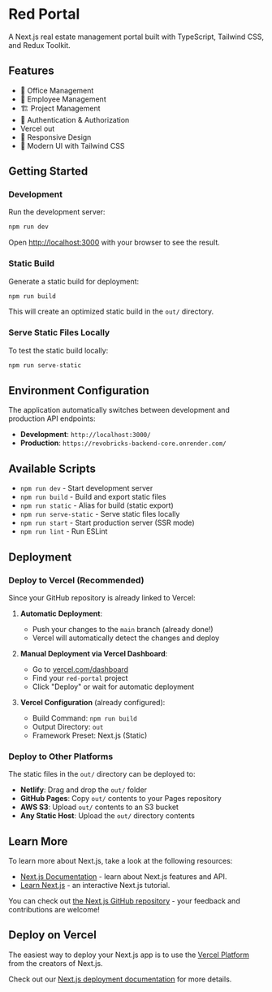 # Red Portal

A Next.js real estate management portal built with TypeScript, Tailwind CSS, and Redux Toolkit.

## Features

- 🏢 Office Management
- 👥 Employee Management  
- 🏗️ Project Management
- 🔐 Authentication & Authorization
- Vercel out
- 📱 Responsive Design
- 🎨 Modern UI with Tailwind CSS

## Getting Started

### Development

Run the development server:

```bash
npm run dev
```

Open [http://localhost:3000](http://localhost:3000) with your browser to see the result.

### Static Build

Generate a static build for deployment:

```bash
npm run build
```

This will create an optimized static build in the `out/` directory.

### Serve Static Files Locally

To test the static build locally:

```bash
npm run serve-static
```

## Environment Configuration

The application automatically switches between development and production API endpoints:

- **Development**: `http://localhost:3000/`
- **Production**: `https://revobricks-backend-core.onrender.com/`

## Available Scripts

- `npm run dev` - Start development server
- `npm run build` - Build and export static files
- `npm run static` - Alias for build (static export)
- `npm run serve-static` - Serve static files locally
- `npm run start` - Start production server (SSR mode)
- `npm run lint` - Run ESLint

## Deployment

### Deploy to Vercel (Recommended)

Since your GitHub repository is already linked to Vercel:

1. **Automatic Deployment**: 
   - Push your changes to the `main` branch (already done!)
   - Vercel will automatically detect the changes and deploy

2. **Manual Deployment via Vercel Dashboard**:
   - Go to [vercel.com/dashboard](https://vercel.com/dashboard)
   - Find your `red-portal` project
   - Click "Deploy" or wait for automatic deployment

3. **Vercel Configuration** (already configured):
   - Build Command: `npm run build`
   - Output Directory: `out`
   - Framework Preset: Next.js (Static)

### Deploy to Other Platforms

The static files in the `out/` directory can be deployed to:

- **Netlify**: Drag and drop the `out/` folder
- **GitHub Pages**: Copy `out/` contents to your Pages repository
- **AWS S3**: Upload `out/` contents to an S3 bucket
- **Any Static Host**: Upload the `out/` directory contents

## Learn More

To learn more about Next.js, take a look at the following resources:

- [Next.js Documentation](https://nextjs.org/docs) - learn about Next.js features and API.
- [Learn Next.js](https://nextjs.org/learn) - an interactive Next.js tutorial.

You can check out [the Next.js GitHub repository](https://github.com/vercel/next.js) - your feedback and contributions are welcome!

## Deploy on Vercel

The easiest way to deploy your Next.js app is to use the [Vercel Platform](https://vercel.com/new?utm_medium=default-template&filter=next.js&utm_source=create-next-app&utm_campaign=create-next-app-readme) from the creators of Next.js.

Check out our [Next.js deployment documentation](https://nextjs.org/docs/app/building-your-application/deploying) for more details.
